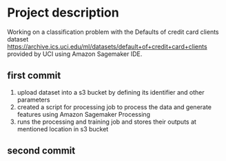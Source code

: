 # Project description
Working on a classification problem with the Defaults of credit card clients dataset https://archive.ics.uci.edu/ml/datasets/default+of+credit+card+clients
provided by UCI using Amazon Sagemaker IDE.

## first commit 
1. upload dataset into a s3 bucket by defining its identifier and other parameters
2. created a script for processing job to process the data and generate features using Amazon Sagemaker Processing
3. runs the processing and training job and stores their outputs at mentioned location in s3 bucket

## second commit
